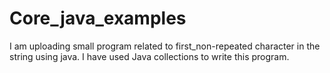 # Core_java_examples
I am uploading small program related to first_non-repeated character in the string using java.
I have used Java collections to write this program.
